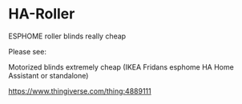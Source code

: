 # HA-Roller
ESPHOME roller blinds really cheap

Please see:

Motorized blinds extremely cheap (IKEA Fridans esphome HA Home Assistant or standalone)

https://www.thingiverse.com/thing:4889111
